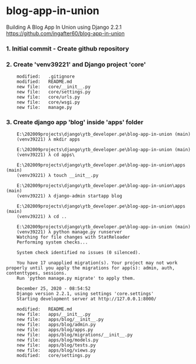 # blog-app-in-union
Building A Blog App In Union using Django 2.2.1
https://github.com/ingafter60/blog-app-in-union

### 1. Initial commit - Create github repository

### 2. Create 'venv39221' and Django project 'core'

        modified:   .gitignore
        modified:   README.md
        new file:   core/__init__.py
        new file:   core/settings.py
        new file:   core/urls.py
        new file:   core/wsgi.py
        new file:   manage.py

### 3. Create django app 'blog' inside 'apps' folder

		E:\202009projects\django\ytb_developer.pe\blog-app-in-union (main)
		(venv39221) λ mkdir apps
		
		E:\202009projects\django\ytb_developer.pe\blog-app-in-union (main)
		(venv39221) λ cd apps\

		E:\202009projects\django\ytb_developer.pe\blog-app-in-union\apps (main)
		(venv39221) λ touch __init__.py

		E:\202009projects\django\ytb_developer.pe\blog-app-in-union\apps (main)
		(venv39221) λ django-admin startapp blog

		E:\202009projects\django\ytb_developer.pe\blog-app-in-union\apps (main)
		(venv39221) λ cd ..

		E:\202009projects\django\ytb_developer.pe\blog-app-in-union (main)
		(venv39221) λ python manage.py runserver
		Watching for file changes with StatReloader
		Performing system checks...

		System check identified no issues (0 silenced).

		You have 17 unapplied migration(s). Your project may not work properly until you apply the migrations for app(s): admin, auth, contenttypes, sessions.
		Run 'python manage.py migrate' to apply them.

		December 25, 2020 - 08:54:52
		Django version 2.2.1, using settings 'core.settings'
		Starting development server at http://127.0.0.1:8000/

        modified:   README.md
        new file:   apps/__init__.py
        new file:   apps/blog/__init__.py
        new file:   apps/blog/admin.py
        new file:   apps/blog/apps.py
        new file:   apps/blog/migrations/__init__.py
        new file:   apps/blog/models.py
        new file:   apps/blog/tests.py
        new file:   apps/blog/views.py
        modified:   core/settings.py